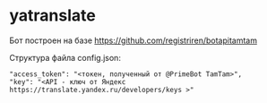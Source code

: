 # yatranslate
Бот построен на базе https://github.com/registriren/botapitamtam

Структура файла config.json:

	"access_token": "<токен, полученный от @PrimeBot TamTam>",
  	"key": "<API - ключ от Яндекс https://translate.yandex.ru/developers/keys >"
